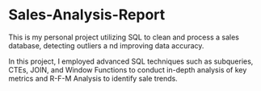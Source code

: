 # Sales-Analysis-Report
This is my personal project utilizing  SQL to clean and process a sales database, detecting outliers a
nd improving data accuracy.

In this project, I employed advanced SQL techniques such as subqueries, CTEs, JOIN, and Window Functions to conduct in-depth
analysis of key metrics and R-F-M Analysis to identify sale trends.
